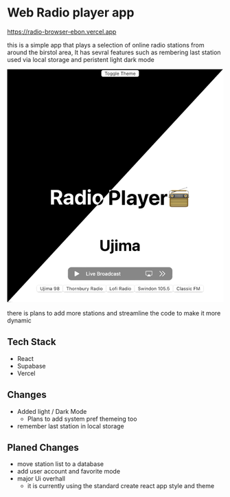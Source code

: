 # Web Radio player app

https://radio-browser-ebon.vercel.app

this is a simple app that plays a selection of online radio stations from around the birstol area, It has sevral features such as rembering last station used via local storage and peristent light dark mode 


![Alt text](image-1.png)

there is plans to add more stations and streamline the code to make it more dynamic 

## Tech Stack

- React
- Supabase
- Vercel

## Changes 

- Added light / Dark Mode 
    -   Plans to add system pref themeing too 
- remember last station in local storage 

## Planed Changes 

- move station list to a database 
- add user account and favorite mode 
- major Ui overhall 
    -   it is currently using the standard create react app style and theme  

